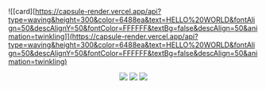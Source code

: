 ![[card][https://capsule-render.vercel.app/api?type=waving&height=300&color=6488ea&text=HELLO%20WORLD&fontAlign=50&descAlignY=50&fontColor=FFFFFF&textBg=false&descAlign=50&animation=twinkling]](https://capsule-render.vercel.app/api?type=waving&height=300&color=6488ea&text=HELLO%20WORLD&fontAlign=50&descAlignY=50&fontColor=FFFFFF&textBg=false&descAlign=50&animation=twinkling)


<div align="center">
  <a href="https://www.discord.com/" target="_blank" alt="Discord">
  <img src="https://img.shields.io/badge/-Discord-191414?style=for-the-badge&amp;logo=Discord&amp;logoColor=1ed760&amp;link=https://www.discord.com/"></a>
  <a href="mailto: dimitri@fbi.gov" target="_blank" alt="Gmail">
  <img src= "https://img.shields.io/badge/-Gmail-191414?style=for-the-badge&amp;logo=Gmail&amp;logoColor=1ed760&amp;link=mailto:samuelcruzviana@gmail.com"></a>
  <a href="https://github.com/chloethesis/" target="_blank" alt="Discord">
  <img src="https://img.shields.io/badge/-Github-191414?style=for-the-badge&amp;logo=Github&amp;logoColor=1ed760&amp;link=https://github.com/chloethesis/"></a>
  <br>
</div>
